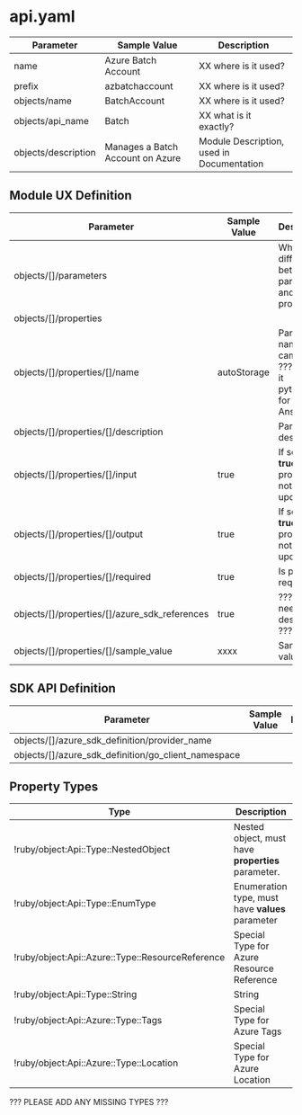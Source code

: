 # api.yaml

|Parameter|Sample Value|Description|
|---------|------------|-----------|
|name|Azure Batch Account|XX where is it used?|
|prefix|azbatchaccount|XX where is it used?|
|objects/name|BatchAccount|XX where is it used?|
|objects/api_name|Batch|XX what is it exactly?|
|objects/description|Manages a Batch Account on Azure|Module Description, used in Documentation|


## Module UX Definition

|Parameter|Sample Value|Description|
|---------|------------|-----------|
|objects/[]/parameters||What is the difference between parameters and properties?|
|objects/[]/properties|||
|objects/[]/properties/[]/name|autoStorage|Parameter name, camel case. ??? How is it pythonized for Ansible???|
|objects/[]/properties/[]/description||Parameter description|
|objects/[]/properties/[]/input|true|If set to **true** property is not updatable.|
|objects/[]/properties/[]/output|true|If set to **true** property is not updatable.|
|objects/[]/properties/[]/required|true|Is property required?|
|objects/[]/properties/[]/azure_sdk_references|true|??? this needs more description ???|
|objects/[]/properties/[]/sample_value|xxxx|Sample value|

## SDK API Definition

|Parameter|Sample Value|Description|
|---------|------------|-----------|
|objects/[]/azure_sdk_definition/provider_name|||
|objects/[]/azure_sdk_definition/go_client_namespace|||


## Property Types

|Type|Description|
|----|-----------|
|!ruby/object:Api::Type::NestedObject|Nested object, must have **properties** parameter.|
|!ruby/object:Api::Type::EnumType|Enumeration type, must have **values** parameter|
|!ruby/object:Api::Azure::Type::ResourceReference|Special Type for Azure Resource Reference|
|!ruby/object:Api::Type::String|String|
|!ruby/object:Api::Azure::Type::Tags|Special Type for Azure Tags|
|!ruby/object:Api::Azure::Type::Location|Special Type for Azure Location|

??? PLEASE ADD ANY MISSING TYPES ???

